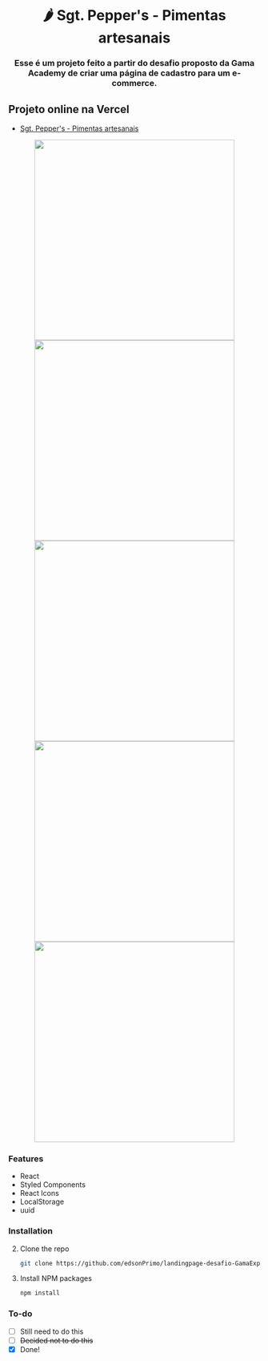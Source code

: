 <h1 align="center">
     🌶️ Sgt. Pepper's - Pimentas artesanais  </a>
</h1>

<h3 align="center">
    Esse é um projeto feito a partir do desafio proposto da Gama Academy de criar uma página de cadastro para um e-commerce.
</h3>

## Projeto online na Vercel
- [Sgt. Pepper's - Pimentas artesanais](https://desafio-2-gama-academy-nbqqehoif-edsonprimo.vercel.app)

<div align="center">
   <kbd>
    <img src="https://i.imgur.com/JM6MnJ4.jpg" width="400px" />
  </kbd>
   <kbd>
    <img src="https://i.imgur.com/miGwDxo.jpg" width="400px" />
  </kbd>
   <kbd>
    <img src="https://i.imgur.com/OjOnDpc.jpg" width="400px" />
  </kbd>
   <kbd>
    <img src="https://i.imgur.com/RC4br79.jpg" width="400px" />
  </kbd>
  <kbd>
    <img src="https://i.imgur.com/blfsX0J.jpg" width="400px" />
  </kbd>   
</div>


### Features

- React 
- Styled Components
- React Icons
- LocalStorage
- uuid


### Installation

2. Clone the repo
   ```sh
   git clone https://github.com/edsonPrimo/landingpage-desafio-GamaExperience.git
   ```
3. Install NPM packages
   ```sh
   npm install


### To-do

- [ ] Still need to do this
- [ ] ~~Decided not to do this~~
- [x] Done!
